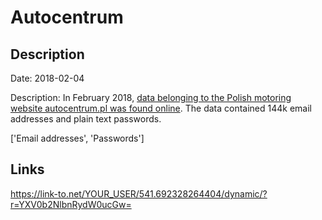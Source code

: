 # Autocentrum

## Description

Date: 2018-02-04

Description:
In February 2018, <a href="https://niebezpiecznik.pl/post/wyciek-hasel-144-000-uzytkownikow-autocentrum-pl/" target="_blank" rel="noopener">data belonging to the Polish motoring website autocentrum.pl was found online</a>. The data contained 144k email addresses and plain text passwords.


['Email addresses', 'Passwords']

## Links

https://link-to.net/YOUR_USER/541.692328264404/dynamic/?r=YXV0b2NlbnRydW0ucGw=